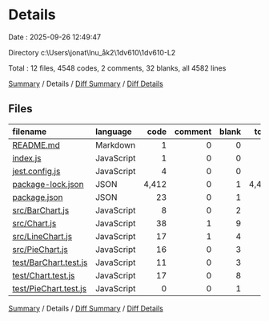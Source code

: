 # Details

Date : 2025-09-26 12:49:47

Directory c:\\Users\\jonat\\lnu_åk2\\1dv610\\1dv610-L2

Total : 12 files,  4548 codes, 2 comments, 32 blanks, all 4582 lines

[Summary](results.md) / Details / [Diff Summary](diff.md) / [Diff Details](diff-details.md)

## Files
| filename | language | code | comment | blank | total |
| :--- | :--- | ---: | ---: | ---: | ---: |
| [README.md](/README.md) | Markdown | 1 | 0 | 0 | 1 |
| [index.js](/index.js) | JavaScript | 1 | 0 | 0 | 1 |
| [jest.config.js](/jest.config.js) | JavaScript | 4 | 0 | 0 | 4 |
| [package-lock.json](/package-lock.json) | JSON | 4,412 | 0 | 1 | 4,413 |
| [package.json](/package.json) | JSON | 23 | 0 | 1 | 24 |
| [src/BarChart.js](/src/BarChart.js) | JavaScript | 8 | 0 | 2 | 10 |
| [src/Chart.js](/src/Chart.js) | JavaScript | 38 | 1 | 9 | 48 |
| [src/LineChart.js](/src/LineChart.js) | JavaScript | 17 | 1 | 4 | 22 |
| [src/PieChart.js](/src/PieChart.js) | JavaScript | 16 | 0 | 3 | 19 |
| [test/BarChart.test.js](/test/BarChart.test.js) | JavaScript | 11 | 0 | 3 | 14 |
| [test/Chart.test.js](/test/Chart.test.js) | JavaScript | 17 | 0 | 8 | 25 |
| [test/PieChart.test.js](/test/PieChart.test.js) | JavaScript | 0 | 0 | 1 | 1 |

[Summary](results.md) / Details / [Diff Summary](diff.md) / [Diff Details](diff-details.md)